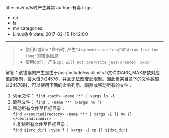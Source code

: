 title: mv/cp/ls时产生异常
author: 有毒
tags:
  - cp
  - ls
  - mv
categories:
  - Linux命令
date: 2017-02-15 11:42:00
---
> * 使用ls或mv *命令时, 产生`"Arguments too long"或"Array list too long"`的错误信息
> * 使用cp时，产生`cp: will not overwrite just-created 'xxxx'`





解答：该错误的产生是由于/usr/include/sys/limits.h文件中ARG_MAX参数对应值的限制，最大值为24576，并且无法改变此限制。因此当某目录下的文件数超过24576时，可以使用下面的命令列示、删除或移动所有的文件：

1. 列示文件： 
`find <path> -name "*" | xargs ls -l `
2.  删除文件： 
`find . -name "*" |xargs rm {} `
3. 移动所有文件至目标目录：  
`find </sourcedirectory> -name "*" | xargs -I {} mv {}</destinationdir> `   
4.复制所有文件至目标目录：  
`find ${src_dir} -type f | xargs -i cp {} ${dst_dir}
`
